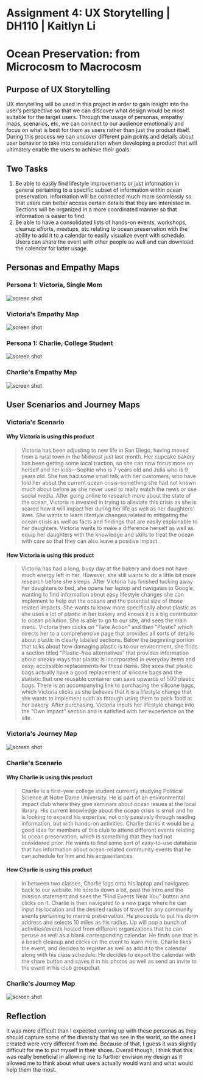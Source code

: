 # Assignment 4: UX Storytelling | DH110 | Kaitlyn Li
# Ocean Preservation: from Microcosm to Macrocosm

## Purpose of UX Storytelling
UX storytelling will be used in this project in order to gain insight into the user’s perspective so that we can discover what design would be most suitable for the target users. Through the usage of personas, empathy maps, scenarios, etc, we can connect to our audience emotionally and focus on what is best for them as users rather than just the product itself. During this process we can uncover different pain points and details about user behavior to take into consideration when developing a product that will ultimately enable the users to achieve their goals.
## Two Tasks
1. Be able to easily find lifestyle improvements or just information in general pertaining to a specific subset of information within ocean preservation. Information will be connected much more seamlessly so that users can better access certain details that they are interested in. Sections will be organized in a more coordinated manner so that information is easier to find.
2. Be able to have a consolidated lists of hands-on events, workshops, cleanup efforts, meetups, etc relating to ocean preservation with the ability to add it to a calendar to easily visualize event with schedule. Users can share the event with other people as well and can download the calendar for latter usage.
## Personas and Empathy Maps
### Persona 1: Victoria, Single Mom
![screen shot](persona1.png)
### Victoria's Empathy Map
![screen shot](empathy1.png)
### Persona 1: Charlie, College Student
![screen shot](persona2.png)
### Charlie's Empathy Map
![screen shot](empathy2.png)
## User Scenarios and Journey Maps
### Victoria's Scenario
#### Why Victoria is using this product
> Victoria has been adjusting to new life in San Diego, having moved from a rural town in the Midwest just last month. Her cupcake bakery has been getting some local traction, so she can now focus more on herself and her kids—Sophie who is 7 years old and Julia who is 9 years old. She has had some small talk with her customers, who have told her about the current ocean crisis–something she had not known much about before as she never used to really watch the news or use social media. After going online to research more about the state of the ocean, Victoria is invested in trying to alleviate this crisis as she is scared how it will impact her during her life as well as her daughters’ lives. She wants to learn lifestyle changes related to mitigating the ocean crisis as well as facts and findings that are easily explainable to her daughters. Victoria wants to make a difference herself as well as equip her daughters with the knowledge and skills to treat the ocean with care so that they can also leave a positive impact.
#### How Victoria is using this product
> Victoria has had a long, busy day at the bakery and does not have much energy left in her. However, she still wants to do a little bit more research before she sleeps. After Victoria has finished tucking away her daughters to bed, she opens her laptop and navigates to Google, wanting to find information about easy lifestyle changes she can implement to help out the oceans and the potential size of those related impacts. She wants to know more specifically about plastic as she uses a lot of plastic in her bakery and knows it is a big contributor to ocean pollution. She is able to go to our site, and sees the main menu. Victoria then clicks on “Take Action” and then “Plastic” which directs her to a comprehensive page that provides all sorts of details about plastic in clearly labeled sections. Below the beginning portion that talks about how damaging plastic is to our environment, she finds a section titled “Plastic-free alternatives” that provides information about sneaky ways that plastic is incorporated in everyday items and easy, accessible replacements for these items. She sees that plastic bags actually have a good replacement of silicone bags and the statistic that one reusable container can save upwards of 500 plastic bags. There is an accompanying link to purchasing the silicone bags, which Victoria clicks as she believes that it is a lifestyle change that she wants to implement such as through using them to pack food at her bakery. After purchasing, Victoria inputs her lifestyle change into the “Own Impact” section and is satisfied with her experience on the site.
### Victoria's Journey Map
![screen shot](map1.png)
### Charlie's Scenario
#### Why Charlie is using this product
> Charlie is a first-year college student currently studying Political Science at Notre Dame University. He is part of an environmental impact club where they give seminars about ocean issues at the local library. His current knowledge about the ocean crisis is small and he is looking to expand his expertise, not only passively through reading information, but with hands-on activities. Charlie thinks it would be a good idea for members of this club to attend different events relating to ocean preservation, which is something that they had not considered prior. He wants to find some sort of easy-to-use database that has information about ocean-related community events that he can schedule for him and his acquaintances. 
#### How Charlie is using this product
> In between two classes, Charlie logs onto his laptop and navigates back to our website. He scrolls down a bit, past the intro and the mission statement and sees the “Find Events Near You” button and clicks on it. Charlie is then navigated to a new page where he can input his location and the desired radius of travel for any community events pertaining to marine preservation. He proceeds to put his dorm address and selects 10 miles as his radius. Up will pop a bunch of activities/events hosted from different organizations that he can peruse as well as a blank corresponding calendar. He finds one that is a beach cleanup and clicks on the event to learn more. Charlie likes the event, and decides to register as well as add it to the calendar along with his class schedule. He decides to export the calendar with the share button and saves it in his photos as well as send an invite to the event in his club groupchat.
### Charlie's Journey Map
![screen shot](map2.png)
## Reflection
It was more difficult than I expected coming up with these personas as they should capture some of the diversity that we see in the world, so the ones I created were very different from me. Because of that, I guess it was slightly difficult for me to put myself in their shoes. Overall though, I think that this was really beneficial in allowing me to further envision my design as it allowed me to think about what users actually would want and what would help them the most. 
